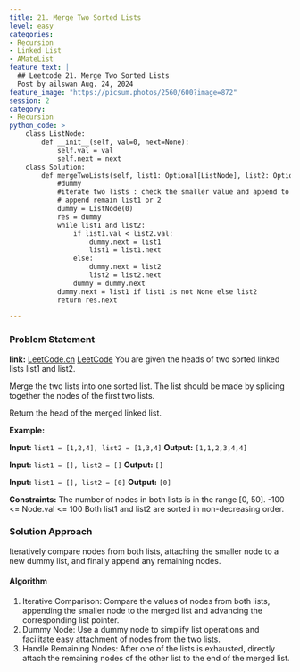 ```yaml
---
title: 21. Merge Two Sorted Lists
level: easy
categories:
- Recursion
- Linked List
- AMateList
feature_text: |
  ## Leetcode 21. Merge Two Sorted Lists
  Post by ailswan Aug. 24, 2024
feature_image: "https://picsum.photos/2560/600?image=872"
session: 2
category:
- Recursion
python_code: >
    class ListNode:
        def __init__(self, val=0, next=None):
            self.val = val
            self.next = next
    class Solution:
        def mergeTwoLists(self, list1: Optional[ListNode], list2: Optional[ListNode]) -> Optional[ListNode]:
            #dummy
            #iterate two lists : check the smaller value and append to dummy list
            # append remain list1 or 2
            dummy = ListNode(0)
            res = dummy
            while list1 and list2:
                if list1.val < list2.val:
                    dummy.next = list1
                    list1 = list1.next
                else:
                    dummy.next = list2
                    list2 = list2.next
                dummy = dummy.next
            dummy.next = list1 if list1 is not None else list2
            return res.next
        
---
```


### Problem Statement
**link:**
[LeetCode.cn](https://leetcode.cn/problems/merge-two-sorted-lists/)
[LeetCode](https://leetcode.com/merge-two-sorted-lists/)
You are given the heads of two sorted linked lists list1 and list2.

Merge the two lists into one sorted list. The list should be made by splicing together the nodes of the first two lists.

Return the head of the merged linked list.

**Example:**

**Input:** `list1 = [1,2,4], list2 = [1,3,4]`
**Output:** `[1,1,2,3,4,4]`

**Input:** `list1 = [], list2 = []`
**Output:** `[]`

**Input:** `list1 = [], list2 = [0]`
**Output:** `[0]`


**Constraints:**
The number of nodes in both lists is in the range [0, 50].
-100 <= Node.val <= 100
Both list1 and list2 are sorted in non-decreasing order.

### Solution Approach
Iteratively compare nodes from both lists, attaching the smaller node to a new dummy list, and finally append any remaining nodes.

#### Algorithm
1. Iterative Comparison: Compare the values of nodes from both lists, appending the smaller node to the merged list and advancing the corresponding list pointer.
2. Dummy Node: Use a dummy node to simplify list operations and facilitate easy attachment of nodes from the two lists.
3. Handle Remaining Nodes: After one of the lists is exhausted, directly attach the remaining nodes of the other list to the end of the merged list.